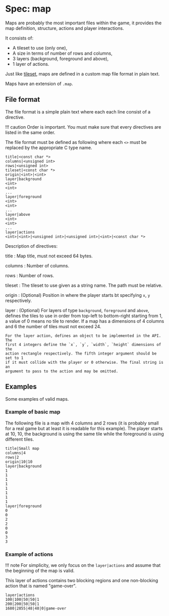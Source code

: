 # Spec: map

Maps are probably the most important files within the game, it provides the map
definition, structure, actions and player interactions.

It consists of:

- A tileset to use (only one),
- A size in terms of number of rows and columns,
- 3 layers (background, foreground and above),
- 1 layer of actions.

Just like [tileset](tileset.md), maps are defined in a custom map file format in
plain text.

Maps have an extension of ``.map``.

## File format

The file format is a simple plain text where each each line consist of a
directive.

!!! caution
    Order is important. You must make sure that every directives are listed in
    the same order.

The file format must be defined as following where each ``<>`` must be replaced
by the appropriate C type name.

    title|<const char *>
    columns|<unsigned int>
    rows|<unsigned int>
    tileset|<const char *>
    origin|<int>|<int>
    layer|background
    <int>
    <int>
    ...
    layer|foreground
    <int>
    <int>
    ...
    layer|above
    <int>
    <int> 
    ...
    layer|actions
    <int>|<int>|<unsigned int>|<unsigned int>|<int>|<const char *>

Description of directives:

title
:   Map title, must not exceed 64 bytes.

columns
:   Number of columns.

rows
:   Number of rows.

tileset
:   The tileset to use given as a string name. The path must be relative.

origin
:   (Optional) Position in where the player starts bt specifying ``x``, ``y``
    respectively.

layer
:   (Optional) For layers of type ``background``, ``foreground`` and ``above``,
    defines the tiles to use in order from top-left to bottom-right starting
    from 1, a value of 0 means no tile to render. If a map has a dimensions of
    4 columns and 6 the number of tiles must not exceed 24.

    For the layer action, defines an object to be implemented in the API. The
    first 4 integers define the `x`, `y`, `width`, `height` dimensions of the
    action rectangle respectively. The fifth integer argument should be set to 1
    if it must collide with the player or 0 otherwise. The final string is an
    argument to pass to the action and may be omitted.

## Examples

Some examples of valid maps.

### Example of basic map

The following file is a map with 4 columns and 2 rows (it is probably small for
a real game but at least it is readable for this example). The player starts at
10, 10, the background is using the same tile while the foreground is using
different tiles.

    title|Small map
    columns|4
    rows|2
    origin|10|10
    layer|background
    1
    1
    1
    1
    1
    1
    1
    1
    layer|foreground
    0
    0
    2
    2
    0
    0
    3
    3

### Example of actions

!!! note
    For simplicity, we only focus on the `layer|actions` and assume that the
    beginning of the map is valid.

This layer of actions contains two blocking regions and one non-blocking action
that is named "game-over".

    layer|actions
    100|100|50|50|1
    200|200|50|50|1
    1680|2855|48|48|0|game-over

